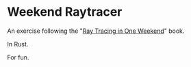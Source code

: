 # Weekend Raytracer
An exercise following the "[Ray Tracing in One Weekend](https://raytracing.github.io/books/RayTracingInOneWeekend.html)" book.

In Rust.

For fun.
